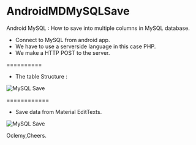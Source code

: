 # AndroidMDMySQLSave
Android MySQL : How to save into multiple columns in MySQL database.

* Connect to MySQL from android app.
* We have to use a serverside language in this case PHP.
* We make a HTTP POST to the server.

==========
* The table Structure :

<img src="https://github.com/Oclemy/AndroidMDMySQLSave/blob/master/demos/MySQL%20table.PNG" alt="MySQL Save"/>


============

* Save data from Material EditTexts.

<img src="https://github.com/Oclemy/AndroidMDMySQLSave/blob/master/demos/Save%20Multiple%20Columns.PNG" alt="MySQL Save"/>


Oclemy,Cheers.
